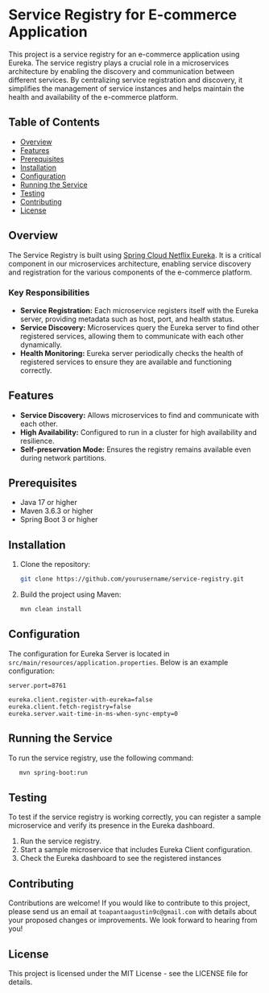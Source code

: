 # Service Registry for E-commerce Application

This project is a service registry for an e-commerce application using Eureka. The service registry plays a crucial role in a microservices architecture by enabling the discovery and communication between different services. By centralizing service registration and discovery, it simplifies the management of service instances and helps maintain the health and availability of the e-commerce platform.

## Table of Contents

- [Overview](#overview)
- [Features](#features)
- [Prerequisites](#prerequisites)
- [Installation](#installation)
- [Configuration](#configuration)
- [Running the Service](#running-the-service)
- [Testing](#testing)
- [Contributing](#contributing)
- [License](#license)

## Overview

The Service Registry is built using [Spring Cloud Netflix Eureka](https://cloud.spring.io/spring-cloud-netflix/multi/multi__service_discovery_eureka_clients.html). It is a critical component in our microservices architecture, enabling service discovery and registration for the various components of the e-commerce platform.

### Key Responsibilities

- **Service Registration:** Each microservice registers itself with the Eureka server, providing metadata such as host, port, and health status.
- **Service Discovery:** Microservices query the Eureka server to find other registered services, allowing them to communicate with each other dynamically.
- **Health Monitoring:** Eureka server periodically checks the health of registered services to ensure they are available and functioning correctly.

## Features

- **Service Discovery:** Allows microservices to find and communicate with each other.
- **High Availability:** Configured to run in a cluster for high availability and resilience.
- **Self-preservation Mode:** Ensures the registry remains available even during network partitions.

## Prerequisites

- Java 17 or higher
- Maven 3.6.3 or higher
- Spring Boot 3 or higher

## Installation

1. Clone the repository:

    ```sh
    git clone https://github.com/yourusername/service-registry.git
    ```

2. Build the project using Maven:

    ```sh
    mvn clean install
    ```

## Configuration

The configuration for Eureka Server is located in `src/main/resources/application.properties`. Below is an example configuration:

```properties
server.port=8761

eureka.client.register-with-eureka=false
eureka.client.fetch-registry=false
eureka.server.wait-time-in-ms-when-sync-empty=0
```

## Running the Service

To run the service registry, use the following command:

 ```sh
    mvn spring-boot:run
```

## Testing

To test if the service registry is working correctly, you can register a sample microservice and verify its presence in the Eureka dashboard.

1. Run the service registry.
2. Start a sample microservice that includes Eureka Client configuration.
3. Check the Eureka dashboard to see the registered instances

## Contributing

Contributions are welcome! If you would like to contribute to this project, please send us an email at
`toapantaagustin9c@gmail.com` with details about your proposed changes or improvements. We look forward to hearing from you!

## License

This project is licensed under the MIT License - see the LICENSE file for details.
